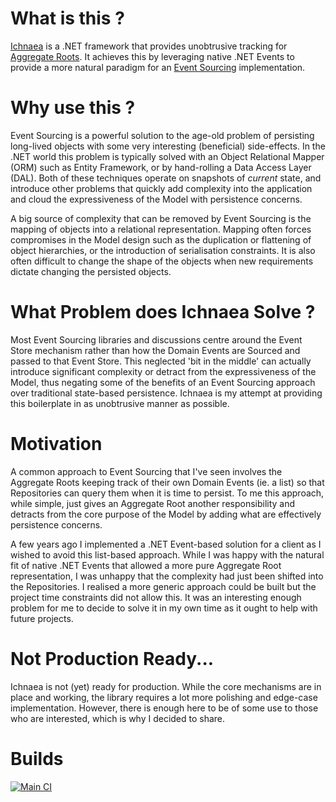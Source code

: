 # What is this ?
[Ichnaea](https://github.com/pete-restall/Ichnaea)
is a .NET framework that provides unobtrusive tracking for
[Aggregate Roots](http://martinfowler.com/bliki/DDD_Aggregate.html).
It achieves this by leveraging native .NET Events to provide a more natural
paradigm for an
[Event Sourcing](http://docs.geteventstore.com/introduction/event-sourcing-basics/)
implementation.

# Why use this ?
Event Sourcing is a powerful solution to the age-old problem of persisting
long-lived objects with some very interesting (beneficial) side-effects.  In
the .NET world this problem is typically solved with an Object Relational
Mapper (ORM) such as Entity Framework, or by hand-rolling a Data Access Layer
(DAL).  Both of these techniques operate on snapshots of _current_ state, and
introduce other problems that quickly add complexity into the application and
cloud the expressiveness of the Model with persistence concerns.

A big source of complexity that can be removed by Event Sourcing is the
mapping of objects into a relational representation.  Mapping often forces
compromises in the Model design such as the duplication or flattening of
object hierarchies, or the introduction of serialisation constraints.  It
is also often difficult to change the shape of the objects when new
requirements dictate changing the persisted objects.

# What Problem does Ichnaea Solve ?
Most Event Sourcing libraries and discussions centre around the Event Store
mechanism rather than how the Domain Events are Sourced and passed to that
Event Store.  This neglected 'bit in the middle' can actually introduce
significant complexity or detract from the expressiveness of the Model,
thus negating some of the benefits of an Event Sourcing approach over
traditional state-based persistence.  Ichnaea is my attempt at providing
this boilerplate in as unobtrusive manner as possible.

# Motivation
A common approach to Event Sourcing that I've seen involves the
Aggregate Roots keeping track of their own Domain Events (ie. a list) so
that Repositories can query them when it is time to persist.  To me this
approach, while simple, just gives an Aggregate Root another responsibility
and detracts from the core purpose of the Model by adding what are effectively
persistence concerns.

A few years ago I implemented a .NET Event-based solution for a client as
I wished to avoid this list-based approach.  While I was happy with the
natural fit of native .NET Events that allowed a more pure Aggregate Root
representation, I was unhappy that the complexity had just been shifted
into the Repositories.  I realised a more generic approach could be
built but the project time constraints did not allow this.  It was an
interesting enough problem for me to decide to solve it in my own time as
it ought to help with future projects.

# Not Production Ready...
Ichnaea is not (yet) ready for production.  While the core mechanisms are
in place and working, the library requires a lot more polishing and
edge-case implementation.  However, there is enough here to be of some use
to those who are interested, which is why I decided to share.

# Builds
[![Main CI](https://ci.appveyor.com/api/projects/status/22147m70ih66dw8i)](https://ci.appveyor.com/project/pete-restall/ichnaea)

